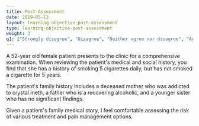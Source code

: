 ```yaml
---
title: Post-Assessment 
date: 2019-05-13
layout: learning-objective-post-assessment
type: learning-objective-post-assessment
weight: 3
q1: ["Strongly disagree", "Disagree", "Neither agree nor disagree", "Agree", "Strongly agree"]
---
```

A 52-year old female patient presents to the clinic for a comprehensive
examination. When reviewing the patient's medical and social history, you find
that she has a history of smoking 5 cigarettes daily, but has not smoked a
cigarette for 5 years.

The patient's family history includes a deceased mother who was addicted to
crystal meth, a father who is a recovering alcoholic, and a younger sister who
has no significant findings. 

Given a patient's family medical story, I feel comfortable assessing the risk
of various treatment and pain management options.
